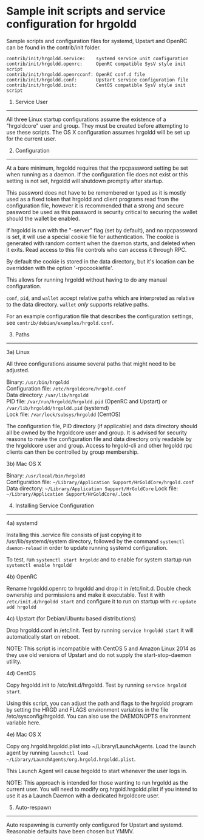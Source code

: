 Sample init scripts and service configuration for hrgoldd
==========================================================

Sample scripts and configuration files for systemd, Upstart and OpenRC
can be found in the contrib/init folder.

    contrib/init/hrgoldd.service:    systemd service unit configuration
    contrib/init/hrgoldd.openrc:     OpenRC compatible SysV style init script
    contrib/init/hrgoldd.openrcconf: OpenRC conf.d file
    contrib/init/hrgoldd.conf:       Upstart service configuration file
    contrib/init/hrgoldd.init:       CentOS compatible SysV style init script

1. Service User
---------------------------------

All three Linux startup configurations assume the existence of a "hrgoldcore" user
and group.  They must be created before attempting to use these scripts.
The OS X configuration assumes hrgoldd will be set up for the current user.

2. Configuration
---------------------------------

At a bare minimum, hrgoldd requires that the rpcpassword setting be set
when running as a daemon.  If the configuration file does not exist or this
setting is not set, hrgoldd will shutdown promptly after startup.

This password does not have to be remembered or typed as it is mostly used
as a fixed token that hrgoldd and client programs read from the configuration
file, however it is recommended that a strong and secure password be used
as this password is security critical to securing the wallet should the
wallet be enabled.

If hrgoldd is run with the "-server" flag (set by default), and no rpcpassword is set,
it will use a special cookie file for authentication. The cookie is generated with random
content when the daemon starts, and deleted when it exits. Read access to this file
controls who can access it through RPC.

By default the cookie is stored in the data directory, but it's location can be overridden
with the option '-rpccookiefile'.

This allows for running hrgoldd without having to do any manual configuration.

`conf`, `pid`, and `wallet` accept relative paths which are interpreted as
relative to the data directory. `wallet` *only* supports relative paths.

For an example configuration file that describes the configuration settings,
see `contrib/debian/examples/hrgold.conf`.

3. Paths
---------------------------------

3a) Linux

All three configurations assume several paths that might need to be adjusted.

Binary:              `/usr/bin/hrgoldd`  
Configuration file:  `/etc/hrgoldcore/hrgold.conf`  
Data directory:      `/var/lib/hrgoldd`  
PID file:            `/var/run/hrgoldd/hrgoldd.pid` (OpenRC and Upstart) or `/var/lib/hrgoldd/hrgoldd.pid` (systemd)  
Lock file:           `/var/lock/subsys/hrgoldd` (CentOS)  

The configuration file, PID directory (if applicable) and data directory
should all be owned by the hrgoldcore user and group.  It is advised for security
reasons to make the configuration file and data directory only readable by the
hrgoldcore user and group.  Access to hrgold-cli and other hrgoldd rpc clients
can then be controlled by group membership.

3b) Mac OS X

Binary:              `/usr/local/bin/hrgoldd`  
Configuration file:  `~/Library/Application Support/HrGoldCore/hrgold.conf`  
Data directory:      `~/Library/Application Support/HrGoldCore`
Lock file:           `~/Library/Application Support/HrGoldCore/.lock`

4. Installing Service Configuration
-----------------------------------

4a) systemd

Installing this .service file consists of just copying it to
/usr/lib/systemd/system directory, followed by the command
`systemctl daemon-reload` in order to update running systemd configuration.

To test, run `systemctl start hrgoldd` and to enable for system startup run
`systemctl enable hrgoldd`

4b) OpenRC

Rename hrgoldd.openrc to hrgoldd and drop it in /etc/init.d.  Double
check ownership and permissions and make it executable.  Test it with
`/etc/init.d/hrgoldd start` and configure it to run on startup with
`rc-update add hrgoldd`

4c) Upstart (for Debian/Ubuntu based distributions)

Drop hrgoldd.conf in /etc/init.  Test by running `service hrgoldd start`
it will automatically start on reboot.

NOTE: This script is incompatible with CentOS 5 and Amazon Linux 2014 as they
use old versions of Upstart and do not supply the start-stop-daemon utility.

4d) CentOS

Copy hrgoldd.init to /etc/init.d/hrgoldd. Test by running `service hrgoldd start`.

Using this script, you can adjust the path and flags to the hrgoldd program by
setting the HRGD and FLAGS environment variables in the file
/etc/sysconfig/hrgoldd. You can also use the DAEMONOPTS environment variable here.

4e) Mac OS X

Copy org.hrgold.hrgoldd.plist into ~/Library/LaunchAgents. Load the launch agent by
running `launchctl load ~/Library/LaunchAgents/org.hrgold.hrgoldd.plist`.

This Launch Agent will cause hrgoldd to start whenever the user logs in.

NOTE: This approach is intended for those wanting to run hrgoldd as the current user.
You will need to modify org.hrgold.hrgoldd.plist if you intend to use it as a
Launch Daemon with a dedicated hrgoldcore user.

5. Auto-respawn
-----------------------------------

Auto respawning is currently only configured for Upstart and systemd.
Reasonable defaults have been chosen but YMMV.
